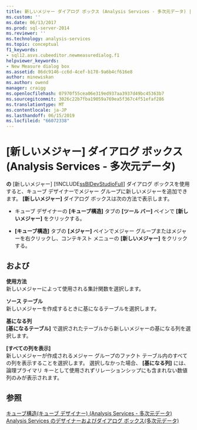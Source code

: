 ```yaml
---
title: 新しいメジャー ダイアログ ボックス (Analysis Services - 多次元データ) |Microsoft Docs
ms.custom: ''
ms.date: 06/13/2017
ms.prod: sql-server-2014
ms.reviewer: ''
ms.technology: analysis-services
ms.topic: conceptual
f1_keywords:
- sql12.asvs.cubeeditor.newmeasuredialog.f1
helpviewer_keywords:
- New Measure dialog box
ms.assetid: 86dc9146-cc6d-4cef-b178-9a6b4cf616e8
author: minewiskan
ms.author: owend
manager: craigg
ms.openlocfilehash: 07970f55cea06e319ed937aa3937d49bc45363b7
ms.sourcegitcommit: 3026c22b7fba19059a769ea5f367c4f51efaf286
ms.translationtype: MT
ms.contentlocale: ja-JP
ms.lasthandoff: 06/15/2019
ms.locfileid: "66072338"
---
```

# <a name="new-measure-dialog-box-analysis-services---multidimensional-data"></a>[新しいメジャー] ダイアログ ボックス (Analysis Services - 多次元データ)
  **の** [新しいメジャー] [!INCLUDE[ssBIDevStudioFull](../includes/ssbidevstudiofull-md.md)] ダイアログ ボックスを使用すると、キューブ デザイナーでメジャー グループに新しいメジャーを追加できます。 **[新しいメジャー]** ダイアログ ボックスは次の方法で表示します。  
  
-   キューブ デザイナーの **[キューブ構造]** タブの **[ツール バー]** ペインで **[新しいメジャー]** をクリックする。  
  
-   **[キューブ構造]** タブの **[メジャー]** ペインでメジャー グループまたはメジャーを右クリックし、コンテキスト メニューの **[新しいメジャー]** をクリックする。  
  
## <a name="options"></a>および  
 **使用方法**  
 新しいメジャーによって使用される集計関数を選択します。  
  
 **ソース テーブル**  
 新しいメジャーを作成するときに基になるテーブルを選択します。  
  
 **基になる列**  
 **[基になるテーブル]** で選択されたテーブルから新しいメジャーの基になる列を選択します。  
  
 **[すべての列を表示]**  
 新しいメジャーが作成されるメジャー グループのファクト テーブル内のすべての列を表示することを選択します。 選択しなかった場合、 **[基になる列]** には、論理プライマリ キーとして使用されずリレーションシップにも含まれない数値列のみが表示されます。  
  
## <a name="see-also"></a>参照  
 [キューブ構造&#40;キューブ デザイナー&#41; &#40;Analysis Services - 多次元データ&#41;](cube-structure-cube-designer-analysis-services-multidimensional-data.md)   
 [Analysis Services のデザイナーおよびダイアログ ボックス&#40;多次元データ&#41;](analysis-services-designers-and-dialog-boxes-multidimensional-data.md)  
  
  
